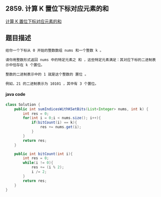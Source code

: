 ## 2859. 计算 K 置位下标对应元素的和

[计算 K 置位下标对应元素的和](https://leetcode.cn/problems/sum-of-values-at-indices-with-k-set-bits/)



## 题目描述

```
给你一个下标从 0 开始的整数数组 nums 和一个整数 k 。

请你用整数形式返回 nums 中的特定元素之 和 ，这些特定元素满足：其对应下标的二进制表示中恰存在 k 个置位。

整数的二进制表示中的 1 就是这个整数的 置位 。

例如，21 的二进制表示为 10101 ，其中有 3 个置位。
```



#### java code

```java
class Solution {
    public int sumIndicesWithKSetBits(List<Integer> nums, int k) {
        int res = 0;
        for(int i = 0;i < nums.size(); i++){
            if(bitCount(i) == k){
                res += nums.get(i);
            }
        }
        return res;
    }

    public int bitCount(int i){
        int res = 0;
        while(i != 0){
            res += (i % 2);
            i /= 2;
        }
        return res;
    }
}
```

